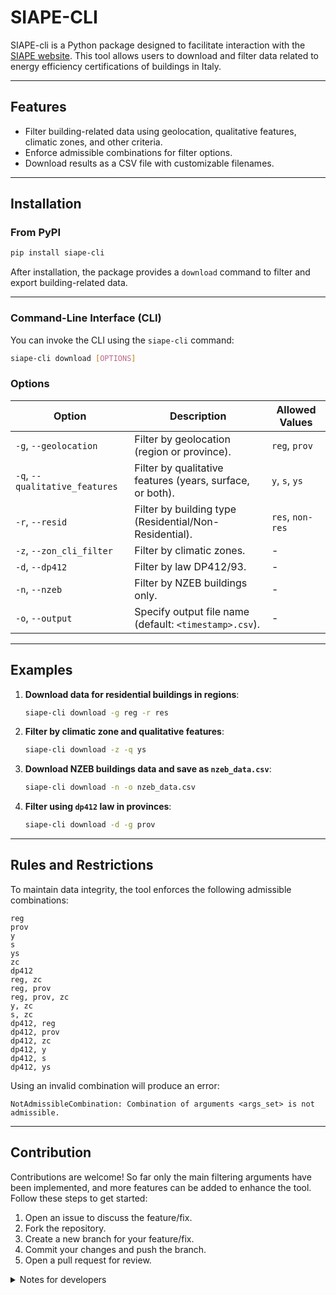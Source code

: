 # SIAPE-CLI

SIAPE-cli is a Python package designed to facilitate interaction with the [SIAPE website](https://siape.enea.it/). This tool allows users to download and filter data related to energy efficiency certifications of buildings in Italy.

---

## Features

- Filter building-related data using geolocation, qualitative features, climatic zones, and other criteria.
- Enforce admissible combinations for filter options.
- Download results as a CSV file with customizable filenames.

---

## Installation

### From PyPI

```bash
pip install siape-cli
```

After installation, the package provides a `download` command to filter and export building-related data.

---

### Command-Line Interface (CLI)

You can invoke the CLI using the `siape-cli` command:

```bash
siape-cli download [OPTIONS]
```

### Options

| Option                   | Description                                           | Allowed Values       |
|--------------------------|-------------------------------------------------------|----------------------|
| `-g`, `--geolocation`    | Filter by geolocation (region or province).           | `reg`, `prov`        |
| `-q`, `--qualitative_features` | Filter by qualitative features (years, surface, or both). | `y`, `s`, `ys`        |
| `-r`, `--resid`          | Filter by building type (Residential/Non-Residential).| `res`, `non-res`     |
| `-z`, `--zon_cli_filter` | Filter by climatic zones.                             | -                    |
| `-d`, `--dp412`          | Filter by law DP412/93.                               | -                    |
| `-n`, `--nzeb`           | Filter by NZEB buildings only.                        | -                    |
| `-o`, `--output`         | Specify output file name (default: `<timestamp>.csv`).| -                    |

---

## Examples

1. **Download data for residential buildings in regions**:
   ```bash
   siape-cli download -g reg -r res
   ```

2. **Filter by climatic zone and qualitative features**:
   ```bash
   siape-cli download -z -q ys
   ```

3. **Download NZEB buildings data and save as `nzeb_data.csv`**:
   ```bash
   siape-cli download -n -o nzeb_data.csv
   ```

4. **Filter using `dp412` law in provinces**:
   ```bash
   siape-cli download -d -g prov
   ```

---

## Rules and Restrictions

To maintain data integrity, the tool enforces the following admissible combinations:

```
reg
prov
y
s
ys
zc
dp412
reg, zc
reg, prov
reg, prov, zc
y, zc
s, zc
dp412, reg
dp412, prov
dp412, zc
dp412, y
dp412, s
dp412, ys
```

Using an invalid combination will produce an error:
```plaintext
NotAdmissibleCombination: Combination of arguments <args_set> is not admissible.
```

---
 
## Contribution

Contributions are welcome! So far only the main filtering arguments have been implemented, and more features can be added to enhance the tool. Follow these steps to get started:

1. Open an issue to discuss the feature/fix.
2. Fork the repository.
3. Create a new branch for your feature/fix.
4. Commit your changes and push the branch.
5. Open a pull request for review.

<details>
  <summary>Notes for developers</summary>
  This project uses [Poetry](https://python-poetry.org/) for dependency management. To install the required dependencies, run:
  
  ```bash
   git clone https://github.com/NauelSerraino/SIAPE.git
   cd SIAPE
   poetry install
   poetry shell # Activate the virtual environment
   ```

   To test the package, run:
   ```bash
   siape-cli download
   ```
   __Note__: The command will reflect the latest changes made to the package.

   To run the tests, use:
   ```bash
   python test/test_cli_mock.py
   python test/test_cli.py
   ```

---

## License

This project is licensed under the [MIT License](LICENSE).